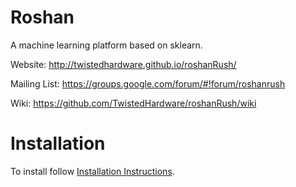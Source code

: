 Roshan
==========

A machine learning platform based on sklearn.

Website: http://twistedhardware.github.io/roshanRush/

Mailing List: https://groups.google.com/forum/#!forum/roshanrush

Wiki: https://github.com/TwistedHardware/roshanRush/wiki

Installation
==========

To install follow [Installation Instructions](https://github.com/TwistedHardware/roshanRush/wiki/Installation).
